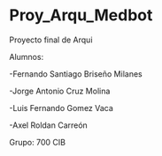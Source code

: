 # Proy_Arqu_Medbot
Proyecto final de Arqui

Alumnos:

-Fernando Santiago Briseño Milanes

-Jorge Antonio Cruz Molina

-Luis Fernando Gomez Vaca

-Axel Roldan Carreón

Grupo: 700 CIB
